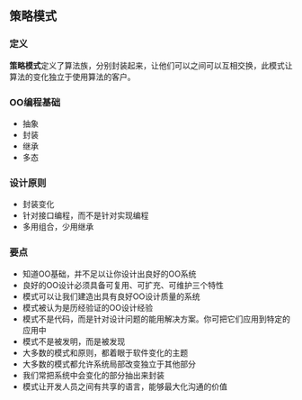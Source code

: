 ## 策略模式

### 定义

**策略模式**定义了算法族，分别封装起来，让他们可以之间可以互相交换，此模式让算法的变化独立于使用算法的客户。

### OO编程基础

- 抽象
- 封装
- 继承
- 多态

### 设计原则

- 封装变化
- 针对接口编程，而不是针对实现编程
- 多用组合，少用继承

### 要点

- 知道OO基础，并不足以让你设计出良好的OO系统
- 良好的OO设计必须具备可复用、可扩充、可维护三个特性
- 模式可以让我们建造出具有良好OO设计质量的系统
- 模式被认为是历经验证的OO设计经验
- 模式不是代码，而是针对设计问题的能用解决方案。你可把它们应用到特定的应用中
- 模式不是被发明，而是被发现
- 大多数的模式和原则，都着眼于软件变化的主题
- 大多数的模式都允许系统局部改变独立于其他部分
- 我们常把系统中会变化的部分抽出来封装
- 模式让开发人员之间有共享的语言，能够最大化沟通的价值